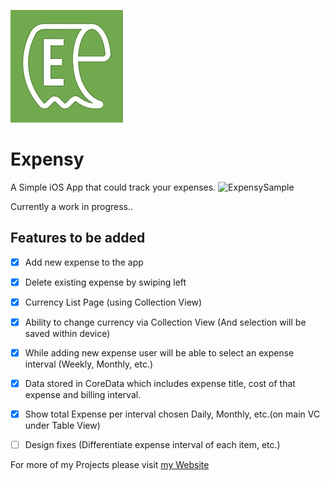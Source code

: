 ![ExpensyAppLogo](https://github.com/ibonddedicate/Expensy/blob/master/Expensy/Assets.xcassets/AppIcon.appiconset/180.png?raw=true)
# Expensy
A Simple iOS App that could track your expenses.
![ExpensySample](https://www.consolethai.com/img/expensy_sample.jpg)


Currently a work in progress..
## Features to be added
- [x] Add new expense to the app
- [x] Delete existing expense by swiping left
- [x] Currency List Page (using Collection View)
- [x] Ability to change currency via Collection View (And selection will be saved within device)
- [x] While adding new expense user will be able to select an expense interval (Weekly, Monthly, etc.)
- [x] Data stored in CoreData which includes expense title, cost of that expense and billing interval.
- [x] Show total Expense per interval chosen Daily, Monthly, etc.(on main VC under Table View)
- [ ] Design fixes (Differentiate expense interval of each item, etc.)



For more of my Projects please visit [my Website](https://www.surote.com)

